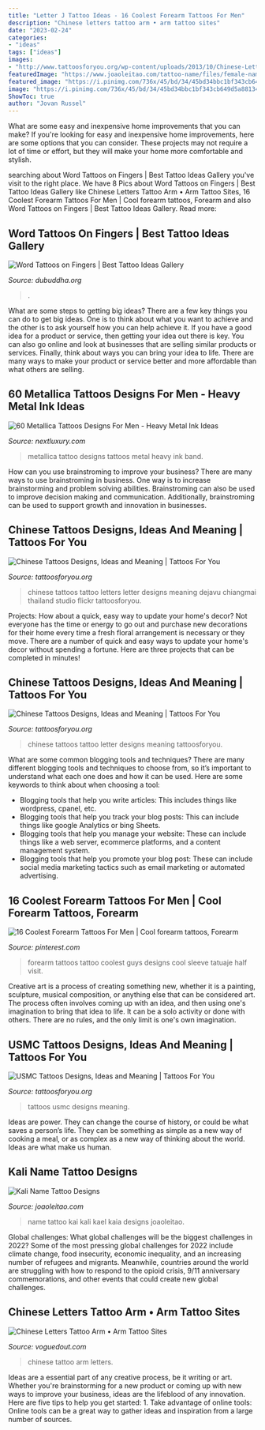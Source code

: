 ```yaml
---
title: "Letter J Tattoo Ideas - 16 Coolest Forearm Tattoos For Men"
description: "Chinese letters tattoo arm • arm tattoo sites"
date: "2023-02-24"
categories:
- "ideas"
tags: ["ideas"]
images:
- "http://www.tattoosforyou.org/wp-content/uploads/2013/10/Chinese-Letter-Tattoo.jpg"
featuredImage: "https://www.joaoleitao.com/tattoo-name/files/female-names2/tattoo-design-name-kali-23.png"
featured_image: "https://i.pinimg.com/736x/45/bd/34/45bd34bbc1bf343cb649d5a88134f544.jpg"
image: "https://i.pinimg.com/736x/45/bd/34/45bd34bbc1bf343cb649d5a88134f544.jpg"
ShowToc: true
author: "Jovan Russel"
---
```



What are some easy and inexpensive home improvements that you can make?
If you're looking for easy and inexpensive home improvements, here are some options that you can consider. These projects may not require a lot of time or effort, but they will make your home more comfortable and stylish.

	

		
searching about Word Tattoos on Fingers | Best Tattoo Ideas Gallery you've visit to the right place. We have 8 Pics about Word Tattoos on Fingers | Best Tattoo Ideas Gallery like Chinese Letters Tattoo Arm • Arm Tattoo Sites, 16 Coolest Forearm Tattoos For Men | Cool forearm tattoos, Forearm and also Word Tattoos on Fingers | Best Tattoo Ideas Gallery. Read more:
		
    
## Word Tattoos On Fingers | Best Tattoo Ideas Gallery

<img loading=lazy src="http://www.dubuddha.org/wp-content/uploads/2017/03/Word-Tattoos-on-Fingers-by-Käthchen-Auriga-728x728.jpg" onerror="this.onerror=null;this.src='https://tse1.mm.bing.net/th?id=OIP.CiUWUU81KfaR8oE7dGKL1QHaHa&amp;pid=15.1';" alt="Word Tattoos on Fingers | Best Tattoo Ideas Gallery">

_Source: dubuddha.org_

>. 

	

What are some steps to getting big ideas?
There are a few key things you can do to get big ideas. One is to think about what you want to achieve and the other is to ask yourself how you can help achieve it. If you have a good idea for a product or service, then getting your idea out there is key. You can also go online and look at businesses that are selling similar products or services. Finally, think about ways you can bring your idea to life. There are many ways to make your product or service better and more affordable than what others are selling.

    
## 60 Metallica Tattoos Designs For Men - Heavy Metal Ink Ideas

<img loading=lazy src="http://nextluxury.com/wp-content/uploads/guys-metallica-tattoo-design-ideas-on-arm.jpg" onerror="this.onerror=null;this.src='https://tse1.mm.bing.net/th?id=OIP.sYxa-bHe_2gRJKWRk0FpSgAAAA&amp;pid=15.1';" alt="60 Metallica Tattoos Designs For Men - Heavy Metal Ink Ideas">

_Source: nextluxury.com_

>metallica tattoo designs tattoos metal heavy ink band. 

	

How can you use brainstroming to improve your business?
There are many ways to use brainstroming in business. One way is to increase brainstorming and problem solving abilities. Brainstroming can also be used to improve decision making and communication. Additionally, brainstroming can be used to support growth and innovation in businesses.

    
## Chinese Tattoos Designs, Ideas And Meaning | Tattoos For You

<img loading=lazy src="http://www.tattoosforyou.org/wp-content/uploads/2013/10/Chinese-Letters-Tattoos-768x1024.jpg" onerror="this.onerror=null;this.src='https://tse3.mm.bing.net/th?id=OIP.VFjAjIKnhbW6T_FUTLU1HgHaJ4&amp;pid=15.1';" alt="Chinese Tattoos Designs, Ideas and Meaning | Tattoos For You">

_Source: tattoosforyou.org_

>chinese tattoos tattoo letters letter designs meaning dejavu chiangmai thailand studio flickr tattoosforyou. 

	

Projects: How about a quick, easy way to update your home's decor?
Not everyone has the time or energy to go out and purchase new decorations for their home every time a fresh floral arrangement is necessary or they move. There are a number of quick and easy ways to update your home's decor without spending a fortune. Here are three projects that can be completed in minutes!

    
## Chinese Tattoos Designs, Ideas And Meaning | Tattoos For You

<img loading=lazy src="http://www.tattoosforyou.org/wp-content/uploads/2013/10/Chinese-Letter-Tattoo.jpg" onerror="this.onerror=null;this.src='https://tse2.mm.bing.net/th?id=OIP.MSygZvSCOoI1-9xsEQptBgHaJ4&amp;pid=15.1';" alt="Chinese Tattoos Designs, Ideas and Meaning | Tattoos For You">

_Source: tattoosforyou.org_

>chinese tattoos tattoo letter designs meaning tattoosforyou. 

	

What are some common blogging tools and techniques?
There are many different blogging tools and techniques to choose from, so it’s important to understand what each one does and how it can be used. Here are some keywords to think about when choosing a tool:
- Blogging tools that help you write articles: This includes things like wordpress, cpanel, etc.
- Blogging tools that help you track your blog posts: This can include things like google Analytics or bing Sheets.
- Blogging tools that help you manage your website: These can include things like a web server, ecommerce platforms, and a content management system. 
- Blogging tools that help you promote your blog post: These can include social media marketing tactics such as email marketing or automated advertising.

    
## 16 Coolest Forearm Tattoos For Men | Cool Forearm Tattoos, Forearm

<img loading=lazy src="https://i.pinimg.com/736x/45/bd/34/45bd34bbc1bf343cb649d5a88134f544.jpg" onerror="this.onerror=null;this.src='https://tse4.mm.bing.net/th?id=OIP.lKK9mJ2UvepDowD12s709gHaKi&amp;pid=15.1';" alt="16 Coolest Forearm Tattoos For Men | Cool forearm tattoos, Forearm">

_Source: pinterest.com_

>forearm tattoos tattoo coolest guys designs cool sleeve tatuaje half visit. 

	

Creative art is a process of creating something new, whether it is a painting, sculpture, musical composition, or anything else that can be considered art. The process often involves coming up with an idea, and then using one's imagination to bring that idea to life. It can be a solo activity or done with others. There are no rules, and the only limit is one's own imagination.

    
## USMC Tattoos Designs, Ideas And Meaning | Tattoos For You

<img loading=lazy src="https://www.tattoosforyou.org/wp-content/uploads/2016/05/Tattoos-USMC.jpg" onerror="this.onerror=null;this.src='https://tse2.mm.bing.net/th?id=OIP.3RPv2ODY1zTbBTnaRfQ8rQHaJ6&amp;pid=15.1';" alt="USMC Tattoos Designs, Ideas and Meaning | Tattoos For You">

_Source: tattoosforyou.org_

>tattoos usmc designs meaning. 

	

Ideas are power. They can change the course of history, or could be what saves a person’s life. They can be something as simple as a new way of cooking a meal, or as complex as a new way of thinking about the world. Ideas are what make us human.

    
## Kali Name Tattoo Designs

<img loading=lazy src="https://www.joaoleitao.com/tattoo-name/files/female-names2/tattoo-design-name-kali-23.png" onerror="this.onerror=null;this.src='https://tse1.mm.bing.net/th?id=OIP.vZYSKA_i1IXYOLh_r0kjQAHaE0&amp;pid=15.1';" alt="Kali Name Tattoo Designs">

_Source: joaoleitao.com_

>name tattoo kai kali kael kaia designs joaoleitao. 

	

Global challenges: What global challenges will be the biggest challenges in 2022?
Some of the most pressing global challenges for 2022 include climate change, food insecurity, economic inequality, and an increasing number of refugees and migrants. Meanwhile, countries around the world are struggling with how to respond to the opioid crisis, 9/11 anniversary commemorations, and other events that could create new global challenges.

    
## Chinese Letters Tattoo Arm • Arm Tattoo Sites

<img loading=lazy src="https://voguedout.com/wp-content/uploads/2018/10/chinese-character-arm-tattoo-tattoo-16-for-measurements-5184-x-3456-630x380.jpg" onerror="this.onerror=null;this.src='https://tse1.mm.bing.net/th?id=OIP.Bhst0uCl8HbRHVZU5LvQwQHaEd&amp;pid=15.1';" alt="Chinese Letters Tattoo Arm • Arm Tattoo Sites">

_Source: voguedout.com_

>chinese tattoo arm letters. 

	

Ideas are a essential part of any creative process, be it writing or art. Whether you're brainstorming for a new product or coming up with new ways to improve your business, ideas are the lifeblood of any innovation. Here are five tips to help you get started: 1. Take advantage of online tools: Online tools can be a great way to gather ideas and inspiration from a large number of sources.


